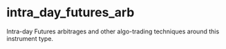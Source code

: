 # intra_day_futures_arb
Intra-day Futures arbitrages and other algo-trading techniques around this instrument type.
